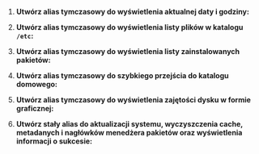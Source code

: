 
1. **Utwórz alias tymczasowy do wyświetlenia aktualnej daty i godziny:**  

2. **Utwórz alias tymczasowy do wyświetlenia listy plików w katalogu `/etc`:**   

3. **Utwórz alias tymczasowy do wyświetlenia listy zainstalowanych pakietów:**
   
4. **Utwórz alias tymczasowy do szybkiego przejścia do katalogu domowego:**

5. **Utwórz alias tymczasowy do wyświetlenia zajętości dysku w formie graficznej:**

6. **Utwórz stały alias do aktualizacji systemu, wyczyszczenia cache, metadanych i nagłówków menedżera pakietów oraz wyświetlenia informacji o sukcesie:**   